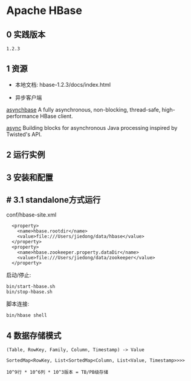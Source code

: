 #  Apache HBase


##  0 实践版本

```
1.2.3
```

##  1 资源

+ 本地文档: hbase-1.2.3/docs/index.html

+ 异步客户端

[asynchbase](https://github.com/OpenTSDB/asynchbase)
A fully asynchronous, non-blocking, thread-safe, high-performance HBase client.

[async](https://github.com/OpenTSDB/async)
Building blocks for asynchronous Java processing inspired by Twisted's API.


##  2 运行实例

##  3 安装和配置

## # 3.1 standalone方式运行

conf/hbase-site.xml

	  <property>
	    <name>hbase.rootdir</name>
	    <value>file:///Users/jiedong/data/hbase</value>
	  </property>
	  <property>
	    <name>hbase.zookeeper.property.dataDir</name>
	    <value>file:///Users/jiedong/data/zookeeper</value>
	  </property>

启动/停止:

	bin/start-hbase.sh
	bin/stop-hbase.sh

脚本连接:

	bin/hbase shell

##  4 数据存储模式

	(Table, RowKey, Family, Column, Timestamp) -> Value

	SortedMap<RowKey, List<SortedMap<Column, List<Value, Timestamp>>>>

	10^9行 * 10^6列 * 10^3版本 = TB/PB级存储
